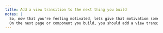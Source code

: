 ```yaml
---
title: Add a view transition to the next thing you build
notes: |
  So, now that you're feeling motivated, lets give that motivation some direction!
  On the next page or component you build, you should add a view transition.
---
```


<br>
